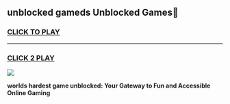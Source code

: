 
## unblocked gameds Unblocked Games👋
<h3>
<a href="https://premium.freeplayer.one?title=unblocked_gameds&ref=16F">CLICK TO PLAY</a></h3>
<hr>

<h3>
<a href="https://premium.freeplayer.one?title=unblocked_gameds&ref=16F">CLICK 2 PLAY</a>
  
</h3>

<a href="https://premium.freeplayer.one?title=unblocked_gameds&ref=16F/"><img src="https://clearcache.store/games.png"></a>


**worlds hardest game unblocked: Your Gateway to Fun and Accessible Online Gaming**
